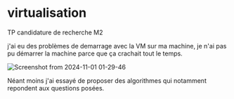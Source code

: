 # virtualisation
TP candidature de recherche M2

j'ai eu des problèmes de demarrage avec la VM sur ma machine, je n'ai pas pu démarrer la machine parce que ça crachait tout le temps. 

![Screenshot from 2024-11-01 01-29-46](https://github.com/user-attachments/assets/af5333b1-22d6-4b32-815f-fb9fcdc86377)

Néant moins j'ai essayé de proposer des algorithmes qui notamment repondent aux questions posées.
